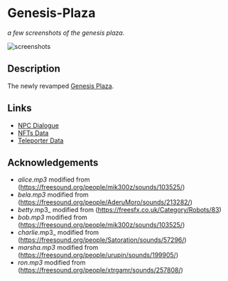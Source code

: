 # Genesis-Plaza

_a few screenshots of the genesis plaza._

![screenshots](https://github.com/decentraland-scenes/Genesis-Plaza/blob/master/screenshots/genesis-plaza-final.jpg)

## Description
The newly revamped [Genesis Plaza](https://play.decentraland.org/).

## Links
- [NPC Dialogue](https://docs.google.com/spreadsheets/d/1cpD_T0jgLFA0zrU5izp5y60Q2nof2ok-Eof1mbTBfgE/edit?usp=sharing) 
- [NFTs Data](https://docs.google.com/spreadsheets/d/157IMZB91LFsBRnEofxlBO0nqjDAWLITOFLWnA414Pck/edit?usp=sharing)
- [Teleporter Data](https://docs.google.com/spreadsheets/d/1Hhv_B8lq9hDAmONi9iqcBRZXN2TIoaNx6SKs71Cfqj8/edit?usp=sharing)

## Acknowledgements
- _alice.mp3_ modified from (https://freesound.org/people/mik300z/sounds/103525/)
- _bela.mp3_ modified from (https://freesound.org/people/AderuMoro/sounds/213282/)
- _betty_.mp3_ modified from (https://freesfx.co.uk/Category/Robots/83)
- _bob.mp3_ modified from (https://freesound.org/people/mik300z/sounds/103525/) 
- _charlie_.mp3_ modified from (https://freesound.org/people/Satoration/sounds/57296/) 
- _marsha.mp3_ modified from (https://freesound.org/people/urupin/sounds/199905/)
- _ron.mp3_ modified from (https://freesound.org/people/xtrgamr/sounds/257808/)
